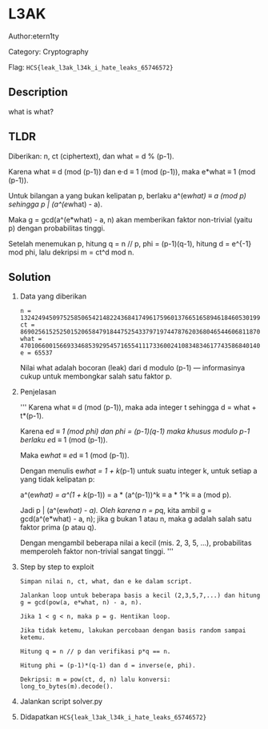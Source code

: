 # L3AK

Author:etern1ty

Category: Cryptography

Flag: `HCS{leak_l3ak_l34k_i_hate_leaks_65746572}`

## Description

what is what?

## TLDR

Diberikan: n, ct (ciphertext), dan what = d % (p-1).

Karena what ≡ d (mod (p-1)) dan e·d ≡ 1 (mod (p-1)), maka e*what ≡ 1 (mod (p-1)).

Untuk bilangan a yang bukan kelipatan p, berlaku a^(e*what) ≡ a (mod p) sehingga p | (a^(e*what) - a).

Maka g = gcd(a^(e*what) - a, n) akan memberikan faktor non-trivial (yaitu p) dengan probabilitas tinggi.

Setelah menemukan p, hitung q = n // p, phi = (p-1)(q-1), hitung d = e^{-1} mod phi, lalu dekripsi m = ct^d mod n.

## Solution

1. Data yang diberikan

   ```
   n = 132424945097525850654214822436841749617596013766516589461846053019923921509419349878188173267137393388564369574894943951802964034938666342594121858359017467945336230806773103437033058400722533249173019431218833060574032187854004778243330232248639993250668984287478087484530899867973181768171106834615858816947
   ct = 8690256152525015206584791844752543379719744787620368046544606811870676380837374553817755653019413372016870108768104936568432345008226950086769230094097164464486596908050930851678115904352532562944170575365724833300330295692157262447360439786705110831106538310141401194897207768598781335529794463310318530218
   what = 4701066001566933468539295457165541117336002410834834617743586840140912396231299819496271034686173752299173098904260222360140687146281504574213995930648721
   e = 65537
   ```

   Nilai what adalah bocoran (leak) dari d modulo (p-1) — informasinya cukup untuk membongkar salah satu faktor p.

2. Penjelasan

   '''
   Karena what ≡ d (mod (p-1)), maka ada integer t sehingga d = what + t*(p-1).

   Karena e*d ≡ 1 (mod phi) dan phi = (p-1)(q-1) maka khusus modulo p-1 berlaku e*d ≡ 1 (mod (p-1)).

   Maka e*what ≡ e*d ≡ 1 (mod (p-1)).

   Dengan menulis e*what = 1 + k*(p-1) untuk suatu integer k, untuk setiap a yang tidak kelipatan p:

   a^(e*what) = a^(1 + k*(p-1)) = a * (a^(p-1))^k ≡ a * 1^k ≡ a (mod p).

   Jadi p | (a^(e*what) - a). Oleh karena n = p*q, kita ambil g = gcd(a^(e*what) - a, n); jika g bukan 1 atau n, maka g adalah salah satu faktor prima (p atau q).

   Dengan mengambil beberapa nilai a kecil (mis. 2, 3, 5, ...), probabilitas memperoleh faktor non-trivial sangat tinggi.
   '''

3. Step by step to exploit

   ```
   Simpan nilai n, ct, what, dan e ke dalam script.

   Jalankan loop untuk beberapa basis a kecil (2,3,5,7,...) dan hitung g = gcd(pow(a, e*what, n) - a, n).

   Jika 1 < g < n, maka p = g. Hentikan loop.

   Jika tidak ketemu, lakukan percobaan dengan basis random sampai ketemu.

   Hitung q = n // p dan verifikasi p*q == n.

   Hitung phi = (p-1)*(q-1) dan d = inverse(e, phi).

   Dekripsi: m = pow(ct, d, n) lalu konversi: long_to_bytes(m).decode().
   ```

4. Jalankan script solver.py

5. Didapatkan `HCS{leak_l3ak_l34k_i_hate_leaks_65746572}`
